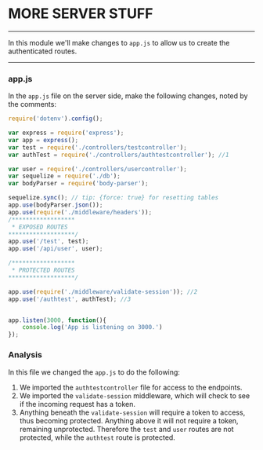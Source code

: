 # MORE SERVER STUFF
---
In this module we'll make changes to `app.js` to allow us to create the authenticated routes.

<hr />

### app.js
In the `app.js` file on the server side, make the following changes, noted by the comments:

```js
require('dotenv').config();

var express = require('express');
var app = express();
var test = require('./controllers/testcontroller');
var authTest = require('./controllers/authtestcontroller'); //1

var user = require('./controllers/usercontroller');
var sequelize = require('./db');
var bodyParser = require('body-parser');

sequelize.sync(); // tip: {force: true} for resetting tables
app.use(bodyParser.json());
app.use(require('./middleware/headers'));
/******************
 * EXPOSED ROUTES
*******************/
app.use('/test', test); 
app.use('/api/user', user);

/******************
 * PROTECTED ROUTES
*******************/

app.use(require('./middleware/validate-session')); //2
app.use('/authtest', authTest); //3


app.listen(3000, function(){
	console.log('App is listening on 3000.')
});
```

### Analysis
In this file we changed the `app.js` to do the following:
1. We imported the `authtestcontroller` file for access to the endpoints. 
2. We imported the `validate-session` middleware, which will check to see if the incoming request has a token.
3. Anything beneath the `validate-session` will require a token to access, thus becoming protected. Anything above it will not require a token, remaining unprotected. Therefore the `test` and `user` routes are not protected, while the `authtest` route is protected.


